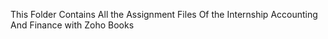 This Folder Contains All the Assignment Files Of the Internship Accounting And Finance with Zoho Books 

